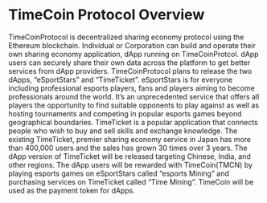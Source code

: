 # TimeCoin Protocol Overview
TimeCoinProtocol is decentralized sharing economy protocol using the Ethereum blockchain.
Individual or Corporation can build and operate their own sharing economy application, dApp running on TimeCoinProtcol. dApp users can securely share their own data across the platform to get better services from dApp providers.
TimeCoinProtocol plans to release the two dApps, “eSportStars” and “TimeTicket”.
eSportStars is for everyone including professional esports players, fans and players aiming to become professionals around the world. It’s an unprecedented service that offers all players the opportunity to find suitable opponents to play against as well as hosting tournaments and competing in popular esports games beyond geographical boundaries.
TimeTicket is a popular application that connects people who wish to buy and sell skills and exchange knowledge. The existing TimeTicket, premier sharing economy service in Japan has more than 400,000 users and the sales has grown 30 times over 3 years. The dApp version of TimeTicket will be released targeting Chinese, India, and other regions.
The dApp users will be rewarded with TimeCoin(TMCN) by playing esports games on eSportStars called “esports Mining” and purchasing services on TimeTicket called “Time Mining”. TimeCoin will be used as the payment token for dApps.
